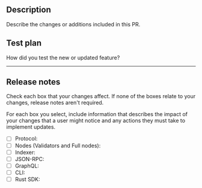 ## Description 

Describe the changes or additions included in this PR.

## Test plan 

How did you test the new or updated feature?

---

## Release notes

Check each box that your changes affect. If none of the boxes relate to your changes, release notes aren't required.

For each box you select, include information that describes the impact of your changes that a user might notice and any actions they must take to implement updates. 

- [ ] Protocol: 
- [ ] Nodes (Validators and Full nodes): 
- [ ] Indexer: 
- [ ] JSON-RPC: 
- [ ] GraphQL: 
- [ ] CLI: 
- [ ] Rust SDK: 
